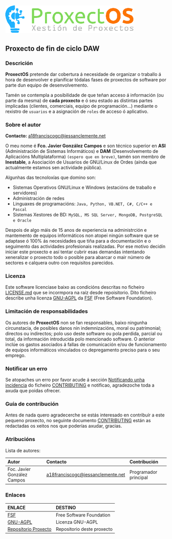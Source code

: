 # [![logo]][repoProxecto]

## Proxecto de fin de ciclo DAW

### Descrición

**ProxectOS** pretende dar cobertura á necesidade de organizar o traballo á hora de desenvolver e planificar tódalas fases de proxectos de software por parte dun equipo de desenvolvemento.

Tamén se contempla a posibilidade de que teñan acceso á información (ou parte da mesma) de **cada proxecto** e ó seu estado as distintas partes implicadas (clientes, comerciais, equipo de programación...) mediante o rexistro de `usuarios` e a asignación de `roles` de acceso ó aplicativo.

### Sobre el autor

**Contacto:** a18franciscogc@iessanclemente.net

O meu nome é **Fco. Javier González Campos** e son técnico superior en **ASI** (Administración de Sistemas Informáticos) e **DAM** (Desenvolvemento de Aplicacións Multiplataforma) `(espero que en breve)`, tamén son membro de **Inestable**, a Asociación de Usuarios de GNU/Linux de Ordes (aínda que actualmente estamos sen actividade pública).

Algunhas das tecnoloxías que domino son:

* Sistemas Operativos GNU/Linux e Windows (estacións de traballo e servidores)
* Administración de redes
* Linguaxes de programacións: `Java, Python, VB.NET, C#, C/C++ e Pascal`
* Sistemas Xestores de BD: `MySQL, MS SQL Server, MongoDB, PostgreSQL e Oracle`

Despois de algo máis de 15 anos de experiencia na administrción e mantemento de equipos informáticos non atopei ningún software que se adaptase ó 100% ás necesidades que tiña para a documentación e o seguimento das actividades profesionais realizadas. Por ese motivo decidín iniciar este proxecto e así tentar cubrir esas demandas intentando xeneralizar o proxecto todo o posible para abarcar o mair número de sectores e calquera outro con requisitos parecidos.

### Licenza

Este software licenciase baixo as condicións descritas no ficheiro [LICENSE.md] que se incormpora na raíz desde repoisitorio. Dito ficheiro describe unha licenza [GNU-AGPL] da [FSF] (Free Software Foundation).

### Limitación de responsabilidades

Os autores de **ProxectOS** non se fan responsables, baixo ningunha circunstacia, de posibles danos nin indemnizacións, moral ou patrimonial; directos ou indirectos; polo uso deste software ou pola perdida, parcial ou total, da información introducida polo mencionado software. O anterior inclúe os gastos asociados á fallas de comunicación e/ou de funcionamento de equipos informáticos vinculados co depregamento preciso para o seu emprego.

### Notificar un erro

Se atopaches un erro por favor acude á sección [Notificando unha incidencia][NovaIncidencia] do ficheiro [CONTRIBUTING] e notificao, agradezoche toda a axuda que poidas ofrecer.

### Guía de contribución

Antes de nada quero agradecerche se estás interesado en contribuír a este pequeno proxecto, no seguinte documento [CONTRIBUTING] están as redactadas os xeitos nos que poderías axudar, gracias.

### Atribucións

Lista de autores:

| Autor                         | Contacto                          | Contribución
|:-                             |:-                                 |:-
| Foc. Javier González Campos   | a18franciscogc@iessanclemente.net | Programador principal

### Enlaces

| ENLACE                                        | DESTINO
|:-                                             |:-
| [FSF]                                         | Free Software Foundation
| [GNU-AGPL]                                    | Licenza GNU-AGPL
| [Repositorio Proxecto][repoProxecto]          | Repositorio deste proxecto

[//]: # (Listado dos links empregados)

   <!-- Licencia -->

   [LICENSE.md]: <LICENSE.md>

   <!-- Guía de contribución -->

   [CONTRIBUTING]: <CONTRIBUTING.md>
   [NovaIncidencia]: <CONTRIBUTING.md#notificando-unha-incidencia>

   <!-- Enlaces a terceiros -->

   [FSF]: <https://www.fsf.org/es>

   [GNU-AGPL]: <https://www.gnu.org/licenses/agpl-3.0.html>

   [nginx]: <https://www.nginx.com/>

   <!-- Índice -->

   [estudio_preliminar]: <doc/templates/1_estudo_preliminar.md>

   [analise]: <doc/templates/2_analise.md>

   [desenho]: <doc/templates/3_deseno.md>

   [codificacion_probas]: <doc/templates/4_codificacion_probas.md>

   [manuais]: <doc/templates/5_manuais.md>

   [estratexia_de_versionado]: <doc/templates/6_versionado.md>

   [changelog_api]: <CHANGELOG_API.md>
   [changelog_ui]: <CHANGELOG_UI.md>

   <!-- Anexos -->

   [referencias]: <doc/templates/a1_referencias.md>
   [planificacion]: <doc/templates/a2_planificacion.md>
   [orzamento]: <doc/templates/a3_orzamento.md>

   <!-- Enlaces proxecto -->

   [logo]: <doc/img/logos/ProxectOS_logo1_400x85.png>

   [repoProxecto]: <https://github.com/efja/proxectoDAW>